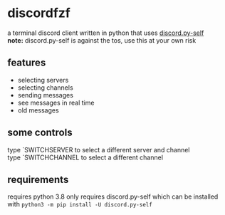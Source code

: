 # discordfzf
a terminal discord client written in python that uses [discord.py-self](https://github.com/dolfies/discord.py-self)<br>
**note:**
discord.py-self is against the tos, use this at your own risk

## features
* selecting servers
* selecting channels
* sending messages
* see messages in real time
* old messages

## some controls
type \`SWITCHSERVER to select a different server and channel<br>
type \`SWITCHCHANNEL to select a different channel

## requirements
requires python 3.8
only requires discord.py-self which can be installed with ``python3 -m pip install -U discord.py-self``
